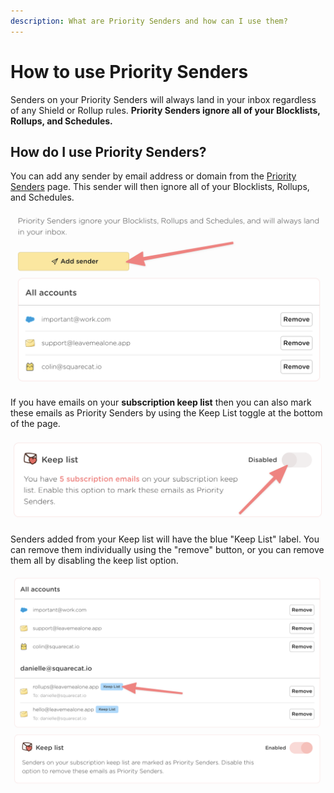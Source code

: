 ```yaml
---
description: What are Priority Senders and how can I use them?
---
```


# How to use Priority Senders

Senders on your Priority Senders will always land in your inbox regardless of any Shield or Rollup rules. **Priority Senders ignore all of your Blocklists, Rollups, and Schedules.**

## How do I use Priority Senders?

You can add any sender by email address or domain from the [Priority Senders](https://leavemealone.app/app/shield/priority) page. This sender will then ignore all of your Blocklists, Rollups, and Schedules.

![Add senders to your Priority Senders by using the Add Sender button](<../.gitbook/assets/add priority sender.png>)

If you have emails on your **subscription keep list** then you can also mark these emails as Priority Senders by using the Keep List toggle at the bottom of the page.

![Add all of the emails on your subscription keep list to your Priority Senders](<../.gitbook/assets/priority senders keep list.png>)

Senders added from your Keep list will have the blue "Keep List" label. You can remove them individually using the "remove" button, or you can remove them all by disabling the keep list option.

![Senders added from your keep list are identified with a blue label](<../.gitbook/assets/sender keep list label.png>)
